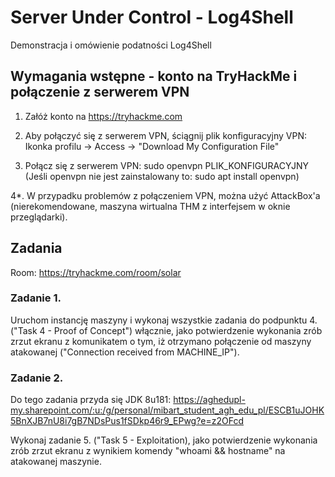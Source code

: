 # Server Under Control - Log4Shell
Demonstracja i omówienie podatności Log4Shell

## Wymagania wstępne - konto na TryHackMe i połączenie z serwerem VPN
1. Załóż konto na https://tryhackme.com

2. Aby połączyć się z serwerem VPN, ściągnij plik konfiguracyjny VPN:
   Ikonka profilu -> Access -> "Download My Configuration File"

3. Połącz się z serwerem VPN:
   sudo openvpn PLIK_KONFIGURACYJNY
   (Jeśli openvpn nie jest zainstalowany to: sudo apt install openvpn)

4*. W przypadku problemów z połączeniem VPN, można użyć AttackBox'a (nierekomendowane, maszyna wirtualna THM z interfejsem w oknie przeglądarki).

## Zadania

Room: https://tryhackme.com/room/solar

### Zadanie 1.
Uruchom instancję maszyny i wykonaj wszystkie zadania do podpunktu 4. ("Task 4 - Proof of Concept") włącznie, jako potwierdzenie wykonania zrób zrzut ekranu z komunikatem o tym, iż otrzymano połączenie od maszyny atakowanej ("Connection received from MACHINE_IP").

### Zadanie 2.

Do tego zadania przyda się JDK 8u181: https://aghedupl-my.sharepoint.com/:u:/g/personal/mibart_student_agh_edu_pl/ESCB1uJOHK5BnXJB7nU8i7gB7NDsPus1fSDkp46r9_EPwg?e=z2OFcd

Wykonaj zadanie 5. ("Task 5 - Exploitation), jako potwierdzenie wykonania zrób zrzut ekranu z wynikiem komendy "whoami && hostname" na atakowanej maszynie.
